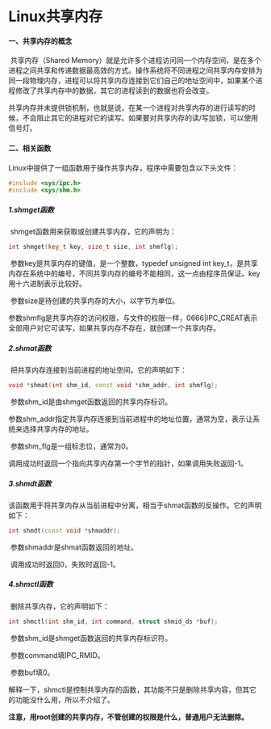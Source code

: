# Linux共享内存

#### 一、共享内存的概念

​    共享内存（Shared Memory）就是允许多个进程访问同一个内存空间，是在多个进程之间共享和传递数据最高效的方式。操作系统将不同进程之间共享内存安排为同一段物理内存，进程可以将共享内存连接到它们自己的地址空间中，如果某个进程修改了共享内存中的数据，其它的进程读到的数据也将会改变。

​    共享内存并未提供锁机制，也就是说，在某一个进程对共享内存的进行读写的时候，不会阻止其它的进程对它的读写。如果要对共享内存的读/写加锁，可以使用信号灯。

#### 二、相关函数

​    Linux中提供了一组函数用于操作共享内存，程序中需要包含以下头文件：

```c++
#include <sys/ipc.h>
#include <sys/shm.h>
```

##### 1.shmget函数

​    shmget函数用来获取或创建共享内存，它的声明为：

```c++
int shmget(key_t key, size_t size, int shmflg);
```

​    参数key是共享内存的键值，是一个整数，typedef unsigned int key_t，是共享内存在系统中的编号，不同共享内存的编号不能相同，这一点由程序员保证。key用十六进制表示比较好。

​    参数size是待创建的共享内存的大小，以字节为单位。

​    参数shmflg是共享内存的访问权限，与文件的权限一样，0666|IPC_CREAT表示全部用户对它可读写，如果共享内存不存在，就创建一个共享内存。

##### 2.shmat函数

​    把共享内存连接到当前进程的地址空间。它的声明如下：

```c++
void *shmat(int shm_id, const void *shm_addr, int shmflg);
```

​    参数shm_id是由shmget函数返回的共享内存标识。

​    参数shm_addr指定共享内存连接到当前进程中的地址位置，通常为空，表示让系统来选择共享内存的地址。

​    参数shm_flg是一组标志位，通常为0。

​    调用成功时返回一个指向共享内存第一个字节的指针，如果调用失败返回-1。

##### 3.shmdt函数

​    该函数用于将共享内存从当前进程中分离，相当于shmat函数的反操作。它的声明如下：

```c++
int shmdt(const void *shmaddr);
```

​    参数shmaddr是shmat函数返回的地址。

​    调用成功时返回0，失败时返回-1。

##### 4.shmctl函数

​    删除共享内存，它的声明如下：

```c++
int shmctl(int shm_id, int command, struct shmid_ds *buf);
```

​    参数shm_id是shmget函数返回的共享内存标识符。

​    参数command填IPC_RMID。

​    参数buf填0。

​    解释一下，shmctl是控制共享内存的函数，其功能不只是删除共享内容，但其它的功能没什么用，所以不介绍了。

​    **注意，用root创建的共享内存，不管创建的权限是什么，普通用户无法删除。**